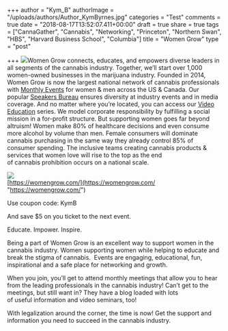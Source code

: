 +++
author = "Kym_B"
authorImage = "/uploads/authors/Author_KymByrnes.jpg"
categories = "Test"
comments = true
date = "2018-08-17T13:52:07.411+00:00"
draft = true
share = true
tags = ["CannaGather", "Cannabis", "Networking", "Princeton", "Northern Swan", "HBS", "Harvard Business School", "Columbia"]
title = "Women Grow"
type = "post"

+++
![](/uploads/womengrowlogo.jpg)Women Grow connects, educates, and empowers diverse leaders in all segments of the cannabis industry. Together, we’ll start over 1,000 women-owned businesses in the marijuana industry. Founded in 2014, Women Grow is now the largest national network of cannabis professionals with [Monthly Events](http://womengrow.com/events/) for women & men across the US & Canada. Our popular [Speakers Bureau](http://womengrow.com/speaker-bureau/) ensures diversity at industry events and in media coverage. And no matter where you’re located, you can access our [Video Education](http://womengrow.com/video-education/) series. We model corporate responsibility by fulfilling a social mission in a for-profit structure. But supporting women goes far beyond altruism! Women make 80% of healthcare decisions and even consume more alcohol by volume than men. Female consumers will dominate cannabis purchasing in the same way they already control 85% of consumer spending. The inclusive teams creating cannabis products & services that women love will rise to the top as the end of cannabis prohibition occurs on a national scale.

![](/uploads/WomenGrowSocial.png)  
[https://womengrow.com/](https://womengrow.com/ "https://womengrow.com/")

Use coupon code: KymB

And save $5 on you ticket to the next event.

Educate. Impower. Inspire.

Being a part of Women Grow is an excellent way to support women in the cannabis industry. Women supporting women while helping to educate and break the stigma of cannabis.  Events are engaging, educational, fun, inspirational and a safe place for networking and growth.

When you join, you’ll get to attend monthly meetings that allow you to hear from the leading professionals in the cannabis industry! Can’t get to the meetings, but still want in? They have a blog loaded with lots of useful information and video seminars, too!

With legalization around the corner, the time is now! Get the support and information you need to succeed in the cannabis industry.